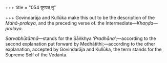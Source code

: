 +++
title = "054 युगपत् तु"

+++
Govindarāja and Kullūka make this out to be the description of the
*Mahā-pralaya*, and the preceding verse of. the
Intermediate—*Khaṇḍa*—*pralaya*.

*Sarvabhūtātmā*—stands for the Sāṅkhya ‘*Pradhāna*’;—according to the
second explanation put forward by Medhātithi;—according to the other
explanation, accepted by Govindarāja and Kullūka, the term stands for
the Supreme Self of the Vedānta.
